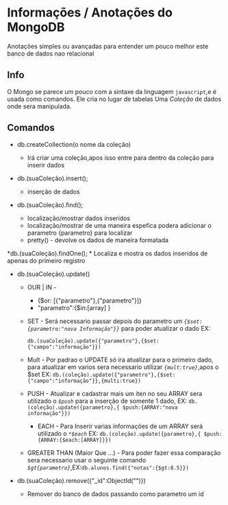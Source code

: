 # Informações / Anotações do MongoDB
Anotações simples ou avançadas para entender um pouco melhor este banco de dados nao relacional
## Info
O Mongo se parece um pouco com a sintaxe da linguagem `javascript`,e é usada
como comandos.
Ele cria no lugar de tabelas Uma *Coleção* de dados onde sera manipulada.

## Comandos
* db.createCollection(o nome da coleção)
    * Irá criar uma coleção,apos isso entre para dentro da coleção para inserir dados

* db.(suaColeção).insert();
    * inserção de dados

* db.(suaColeção).find();
    * localização/mostrar dados inseridos
    * localização/mostrar de uma maneira espefica podera adicionar o parametro {parametro} para localizar
    *   pretty() - devolve os dados de maneira formatada

*db.(suaColeção).findOne();
    * Localiza e mostra os dados inseridos de apenas do primeiro registro


   

* db.(suaColeção).update()

    * OUR | IN - 
        * {$or:  [{"parametro"},{"parametro"}]}
        * "parametro":{$in:[array] }

    * SET  - Será necessario passar depois do parametro um *`{$set:{parametro:"nova Informação"}}`* para poder atualizar o dado EX:
       
       `db.(suaColeção).update({"parametro"},{$set:{"campo":"informação"}})`
    
    * Mult - Por padrao o UPDATE só ira atualizar para o primeiro dado, para atualizar em varios sera necessario utilizar *`{mult:true}`*,apos o $set EX:
        `db.(coleção).update({"parametro"},{$set:{"campo":"informação"}},{multi:true})`

    * PUSH - Atualizar e cadastrar mais um iten no seu ARRAY sera utilizado o *`$push`* para a inserção de somente 1 dado, EX:
        `db.(coleção).update({parametro},{ $push:{ARRAY:"nova informação"}})` 
        * EACH  - Para Inserir varias informações de um ARRAY será utilizado o *`*$each`* EX:
        `db.(coleção).update({parametro},{ $push:{ARRAY:{$each:[ARRAY]}})` 
    * GREATER THAN (Maior Que ...) - Para poder fazer essa comparação sera necessario usar o seguinte comando *`$gt{parametro}`*,EX:`db.alunos.find({"notas":{$gt:8.5}})`


* db.(suaColeção).remove({"_id":ObjectId("")})
    * Remover do banco de dados passando como parametro um id
